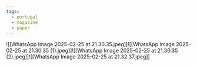 ```yaml
---
tags:
  - portugal
  - magazine
  - paper
---
```


![[WhatsApp Image 2025-02-25 at 21.30.35.jpeg]]![[WhatsApp Image 2025-02-25 at 21.30.35 (1).jpeg]]![[WhatsApp Image 2025-02-25 at 21.30.35 (2).jpeg]]![[WhatsApp Image 2025-02-25 at 21.32.37.jpeg]]
